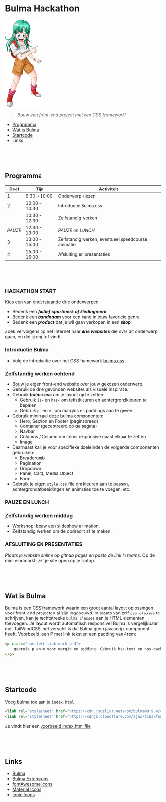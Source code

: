 # Bulma Hackathon

<img src="./images/bulma.webp" width="120"/>

> *Bouw een front-end project met een CSS framework!*

- [Programma](#programma)
- [Wat is Bulma](#wat-is-bulma)
- [Startcode](#startcode)
- [Links](#links)

<br><br><br>

## Programma

|Deel   |Tijd   |Activiteit   |
|---|---|---|
|1  |9:30 ~ 10:00 | Onderwerp kiezen  |
|2  |10:00 ~ 10:30 | Introductie Bulma.css  |
|   |10:30 ~ 12:30 | Zelfstandig werken  |
|*PAUZE* |12:30 ~ 13:00 | *PAUZE en LUNCH*  |
|3  |13:00 ~ 15:00 | Zelfstandig werken, eventueel speedcourse animatie  |
|4  |15:00 ~ 16:00 | Afsluiting en presentaties |

<br><br><br>

### HACKATHON START

Kies een van onderstaande drie onderwerpen

- Bedenk een ***fictief sportmerk of kledingmerk***
- Bedenk een ***bandnaam*** voor een band in jouw favoriete genre
- Bedenk een ***product*** dat je wil gaan verkopen in een ***shop***

Zoek vervolgens op het internet naar ***drie websites*** die over dit onderwerp gaan, en die jij erg tof vindt.

### Introductie Bulma

- Volg de introductie over het CSS framework [bulma.css](https://bulma.io)

### Zelfstandig werken ochtend

- Bouw je eigen front-end website over jouw gekozen onderwerp. 
- Gebruik de drie gevonden websites als visuele inspiratie. 
- Gebruik ***bulma.css*** om je layout op te zetten:
    - Gebruik `is-` en `has-` om tekstkleuren en achtergrondkleuren te bepalen
    - Gebruik `p-` en `m-` om margins en paddings aan te geven. 
- Gebruik minimaal deze bulma componenten:
    - Hero, Section en Footer (paginabreed)
    - Container (gecentreerd op de pagina)
    - Navbar
    - Columns / Column om items responsive naast elkaar te zetten
    - Image
- Daarnaast kan je voor specifieke doeleinden de volgende componenten gebruiken:
    - Breadcrumb
    - Pagination
    - Dropdown
    - Panel, Card, Media Object
    - Form
- Gebruik je eigen `style.css` file om kleuren aan te passen, achtergrondafbeeldingen en animaties toe te voegen, etc. 

### PAUZE EN LUNCH

### Zelfstandig werken middag

- Workshop: bouw een slideshow animation.
- Zelfstandig werken om de opdracht af te maken.

### AFSLUITING EN PRESENTATIES

*Plaats je website online op github pages en paste de link in teams*. Op de mini eindmarkt: zet je site open op je laptop.

<br><br><br>

## Wat is Bulma

Bulma is een CSS framework waarin een groot aantal layout oplossingen voor front-end projecten al zijn ingebouwd. In plaats van zelf `css classes` te schrijven, kan je rechtstreeks `bulma classes` aan je HTML elementen toevoegen. Je layout wordt automatisch responsive! Bulma is vergelijkbaar met TailWindCSS, het verschil is dat Bulma geen javascript component heeft. Voorbeeld, een P met link tekst en een padding van 4rem:

```html
<p class="has-text-link-dark p-4">
    gebruik p en m voor margin en padding. Gebruik has-text en has-background voor kleur.
</p>
```

<br><br><br>

## Startcode

Voeg bulma toe aan je `index.html`
```html
<link rel="stylesheet" href="https://cdn.jsdelivr.net/npm/bulma@0.9.4/css/bulma.min.css">
<link rel="stylesheet" href="https://cdnjs.cloudflare.com/ajax/libs/font-awesome/6.4.2/css/all.min.css">
```
Je vindt hier een [voorbeeld index.html file](./index.html)



<br><br><br>

## Links

- [Bulma](https://bulma.io)
- [Bulma Extensions](https://bulma.io/extensions/)
- [fontAwesome icons](https://fontawesome.com/search?s=solid&f=classic&o=r) 
- [Material Icons](https://fonts.google.com/icons)
- [Ionic Icons](https://ionic.io/ionicons)


